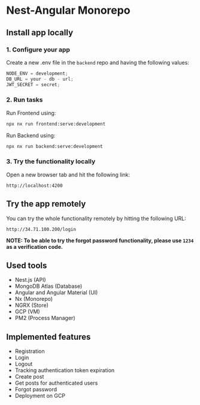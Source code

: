 # Nest-Angular Monorepo

## Install app locally

### 1. Configure your app

Create a new .env file in the `backend` repo and having the following values:

```javascript
NODE_ENV = development;
DB_URL = your - db - url;
JWT_SECRET = secret;
```

### 2. Run tasks

Run Frontend using:

```sh
npx nx run frontend:serve:development
```

Run Backend using:

```sh
npx nx run backend:serve:development
```

### 3. Try the functionality locally

Open a new browser tab and hit the following link:

```
http://localhost:4200
```

## Try the app remotely

You can try the whole functionality remotely by hitting the following URL:

```
http://34.71.100.200/login
```

**NOTE: To be able to try the forgot password functionality, please use `1234` as a verification code.**

## Used tools

- Nest.js (API)
- MongoDB Atlas (Database)
- Angular and Angular Material (UI)
- Nx (Monorepo)
- NGRX (Store)
- GCP (VM)
- PM2 (Process Manager)

## Implemented features

- Registration
- Login
- Logout
- Tracking authentication token expiration
- Create post
- Get posts for authenticated users
- Forgot password
- Deployment on GCP
